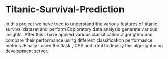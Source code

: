 # Titanic-Survival-Prediction
In this project we have tried to understand the various features of titanic survival dataset and perform Exploratory data analysis generate various insights. After this I have applied various classification algorigthm and compare their performance using different classification performance metrics. Finally I used the flask , CSS and html to deploy this algorightm on development server. 
